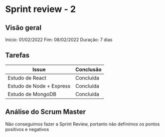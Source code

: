 # Sprint review - 2

## Visão geral

Inicio: 01/02/2022 
Fim: 08/02/2022
Duração: 7 dias

## Tarefas

| Issue                    | Conclusão |
| ------------------------ | --------- |
| Estudo de React          | Concluída |
| Estudo de Node + Express | Concluída |
| Estudo de MongoDB        | Concluída |

## Análise do Scrum Master

Não conseguimos fazer a Sprint Review, portanto não definimos os pontos positivos e negativos
